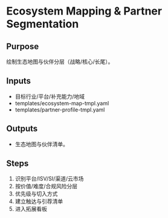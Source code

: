 # Ecosystem Mapping & Partner Segmentation

## Purpose

绘制生态地图与伙伴分层（战略/核心/长尾）。

## Inputs

- 目标行业/平台/补充能力/地域
- templates/ecosystem-map-tmpl.yaml
- templates/partner-profile-tmpl.yaml

## Outputs

- 生态地图与伙伴清单。

## Steps

1. 识别平台/ISV/SI/渠道/云市场
2. 按价值/难度/合规风险分层
3. 优先级与切入方式
4. 建立触达与引荐清单
5. 进入拓展看板
